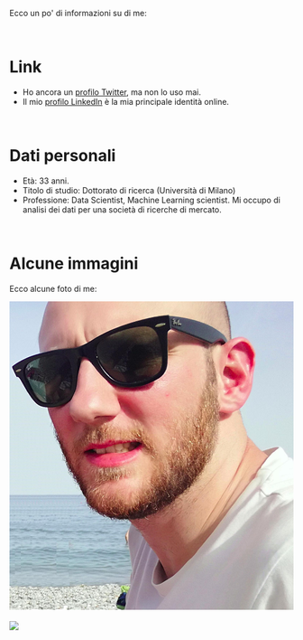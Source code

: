 
Ecco un po' di informazioni su di me:


<br>


# Link
- Ho ancora un [profilo Twitter](https://twitter.com/ivanbongiorni), ma non lo uso mai.
- Il mio [profilo LinkedIn](https://www.linkedin.com/in/ivan-bongiorni-b8a583164/) è la mia principale identità online.


<br>


# Dati personali
- Età: 33 anni.
- Titolo di studio: Dottorato di ricerca (Università di Milano)
- Professione: Data Scientist, Machine Learning scientist. Mi occupo di analisi dei dati per una società di ricerche di mercato.


<br>


# Alcune immagini
Ecco alcune foto di me:

<div>
  <img src="001.jpg">
</div>

<br>

<div>
  <img src="002.JPG">
</div>
